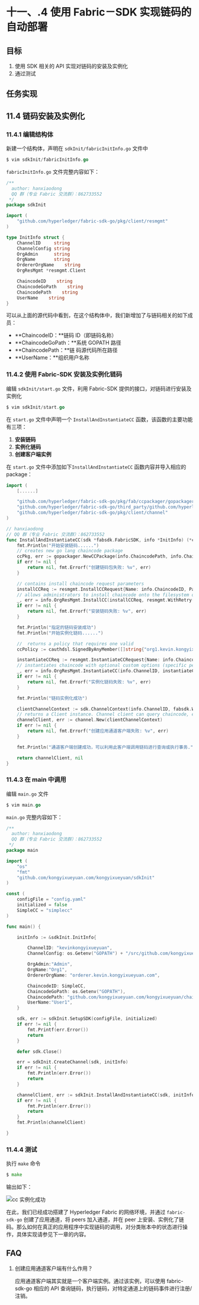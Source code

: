 # 十一、.4 使用 Fabric－SDK 实现链码的自动部署

## 目标

1.  使用 SDK 相关的 API 实现对链码的安装及实例化
2.  通过测试

## 任务实现

## 11.4 链码安装及实例化

### 11.4.1 编辑结构体

新建一个结构体，声明在 `sdkInit/fabricInitInfo.go` 文件中

```go
$ vim sdkInit/fabricInitInfo.go 
```

`fabricInitInfo.go` 文件完整内容如下：

```go
/**
  author: hanxiaodong
  QQ 群（专业 Fabric 交流群）：862733552
 */
package sdkInit

import (
    "github.com/hyperledger/fabric-sdk-go/pkg/client/resmgmt"
)

type InitInfo struct {
    ChannelID     string
    ChannelConfig string
    OrgAdmin      string
    OrgName       string
    OrdererOrgName    string
    OrgResMgmt *resmgmt.Client

    ChaincodeID    string
    ChaincodeGoPath    string
    ChaincodePath    string
    UserName    string
} 
```

可以从上面的源代码中看到，在这个结构体中，我们新增加了与链码相关的如下成员：

*   **ChaincodeID：**链码 ID（即链码名称）
*   **ChaincodeGoPath：**系统 GOPATH 路径
*   **ChaincodePath：**链 码源代码所在路径
*   **UserName：**组织用户名称

### 11.4.2 使用 Fabric-SDK 安装及实例化链码

编辑 `sdkInit/start.go` 文件，利用 Fabric-SDK 提供的接口，对链码进行安装及实例化

```go
$ vim sdkInit/start.go 
```

在 `start.go` 文件中声明一个 `InstallAndInstantiateCC` 函数，该函数的主要功能有三项：

1.  **安装链码**
2.  **实例化链码**
3.  **创建客户端实例**

在 `start.go` 文件中添加如下`InstallAndInstantiateCC` 函数内容并导入相应的 package：

```go
import (
    [......]

    "github.com/hyperledger/fabric-sdk-go/pkg/fab/ccpackager/gopackager"
    "github.com/hyperledger/fabric-sdk-go/third_party/github.com/hyperledger/fabric/common/cauthdsl"
    "github.com/hyperledger/fabric-sdk-go/pkg/client/channel"
)

// hanxiaodong
// QQ 群（专业 Fabric 交流群）：862733552
func InstallAndInstantiateCC(sdk *fabsdk.FabricSDK, info *InitInfo) (*channel.Client, error) {
    fmt.Println("开始安装链码......")
    // creates new go lang chaincode package
    ccPkg, err := gopackager.NewCCPackage(info.ChaincodePath, info.ChaincodeGoPath)
    if err != nil {
        return nil, fmt.Errorf("创建链码包失败: %v", err)
    }

    // contains install chaincode request parameters
    installCCReq := resmgmt.InstallCCRequest{Name: info.ChaincodeID, Path: info.ChaincodePath, Version: ChaincodeVersion, Package: ccPkg}
    // allows administrators to install chaincode onto the filesystem of a peer
    _, err = info.OrgResMgmt.InstallCC(installCCReq, resmgmt.WithRetry(retry.DefaultResMgmtOpts))
    if err != nil {
        return nil, fmt.Errorf("安装链码失败: %v", err)
    }

    fmt.Println("指定的链码安装成功")
    fmt.Println("开始实例化链码......")

    //  returns a policy that requires one valid
    ccPolicy := cauthdsl.SignedByAnyMember([]string{"org1.kevin.kongyixueyuan.com"})

    instantiateCCReq := resmgmt.InstantiateCCRequest{Name: info.ChaincodeID, Path: info.ChaincodePath, Version: ChaincodeVersion, Args: [][]byte{[]byte("init")}, Policy: ccPolicy}
    // instantiates chaincode with optional custom options (specific peers, filtered peers, timeout). If peer(s) are not specified
    _, err = info.OrgResMgmt.InstantiateCC(info.ChannelID, instantiateCCReq, resmgmt.WithRetry(retry.DefaultResMgmtOpts))
    if err != nil {
        return nil, fmt.Errorf("实例化链码失败: %v", err)
    }

    fmt.Println("链码实例化成功")

    clientChannelContext := sdk.ChannelContext(info.ChannelID, fabsdk.WithUser(info.UserName), fabsdk.WithOrg(info.OrgName))
    // returns a Client instance. Channel client can query chaincode, execute chaincode and register/unregister for chaincode events on specific channel.
    channelClient, err := channel.New(clientChannelContext)
    if err != nil {
        return nil, fmt.Errorf("创建应用通道客户端失败: %v", err)
    }

    fmt.Println("通道客户端创建成功，可以利用此客户端调用链码进行查询或执行事务.")

    return channelClient, nil
} 
```

### 11.4.3 在 main 中调用

编辑 `main.go` 文件

```go
$ vim main.go 
```

`main.go` 完整内容如下：

```go
/**
  author: hanxiaodong
  QQ 群（专业 Fabric 交流群）：862733552
 */
package main

import (
    "os"
    "fmt"
    "github.com/kongyixueyuan.com/kongyixueyuan/sdkInit"
)

const (
    configFile = "config.yaml"
    initialized = false
    SimpleCC = "simplecc"
)

func main() {

    initInfo := &sdkInit.InitInfo{

        ChannelID: "kevinkongyixueyuan",
        ChannelConfig: os.Getenv("GOPATH") + "/src/github.com/kongyixueyuan.com/kongyixueyuan/fixtures/artifacts/channel.tx",

        OrgAdmin:"Admin",
        OrgName:"Org1",
        OrdererOrgName: "orderer.kevin.kongyixueyuan.com",

        ChaincodeID: SimpleCC,
        ChaincodeGoPath: os.Getenv("GOPATH"),
        ChaincodePath: "github.com/kongyixueyuan.com/kongyixueyuan/chaincode/",
        UserName:"User1",
    }

    sdk, err := sdkInit.SetupSDK(configFile, initialized)
    if err != nil {
        fmt.Printf(err.Error())
        return
    }

    defer sdk.Close()

    err = sdkInit.CreateChannel(sdk, initInfo)
    if err != nil {
        fmt.Println(err.Error())
        return
    }

    channelClient, err := sdkInit.InstallAndInstantiateCC(sdk, initInfo)
    if err != nil {
        fmt.Println(err.Error())
        return
    }
    fmt.Println(channelClient)

} 
```

### 11.4.4 测试

执行 `make` 命令

```go
$ make 
```

输出如下：

![cc 实例化成功](img/c603e7f3f2ae69b5386f60d18325974e.jpg)

在此，我们已经成功搭建了 Hyperledger Fabric 的网络环境，并通过 `fabric-sdk-go` 创建了应用通道，将 peers 加入通道，并在 peer 上安装、实例化了链码。那么如何在真正的应用程序中实现链码的调用，对分类账本中的状态进行操作，具体实现请参见下一章的内容。

## FAQ

1.  创建应用通道客户端有什么作用？

    应用通道客户端其实就是一个客户端实例。通过该实例，可以使用 fabric-sdk-go 相应的 API 查询链码，执行链码，对特定通道上的链码事件进行注册/注销。